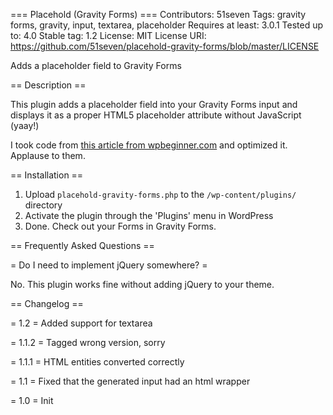=== Placehold (Gravity Forms) ===
Contributors: 51seven
Tags: gravity forms, gravity, input, textarea, placeholder
Requires at least: 3.0.1
Tested up to: 4.0
Stable tag: 1.2
License: MIT
License URI: https://github.com/51seven/placehold-gravity-forms/blob/master/LICENSE

Adds a placeholder field to Gravity Forms

== Description ==

This plugin adds a placeholder field into your Gravity Forms input and displays it as a proper HTML5 placeholder attribute without JavaScript (yaay!)

I took code from [this article from wpbeginner.com](http://www.wpbeginner.com/wp-tutorials/how-to-add-placeholder-text-in-gravity-forms/) and optimized it. Applause to them.

== Installation ==

1. Upload `placehold-gravity-forms.php` to the `/wp-content/plugins/` directory
2. Activate the plugin through the 'Plugins' menu in WordPress
3. Done. Check out your Forms in Gravity Forms.

== Frequently Asked Questions ==

= Do I need to implement jQuery somewhere? =

No. This plugin works fine without adding jQuery to your theme.

== Changelog ==

= 1.2 =
Added support for textarea

= 1.1.2 =
Tagged wrong version, sorry

= 1.1.1 =
HTML entities converted correctly

= 1.1 =
Fixed that the generated input had an html wrapper

= 1.0 =
Init